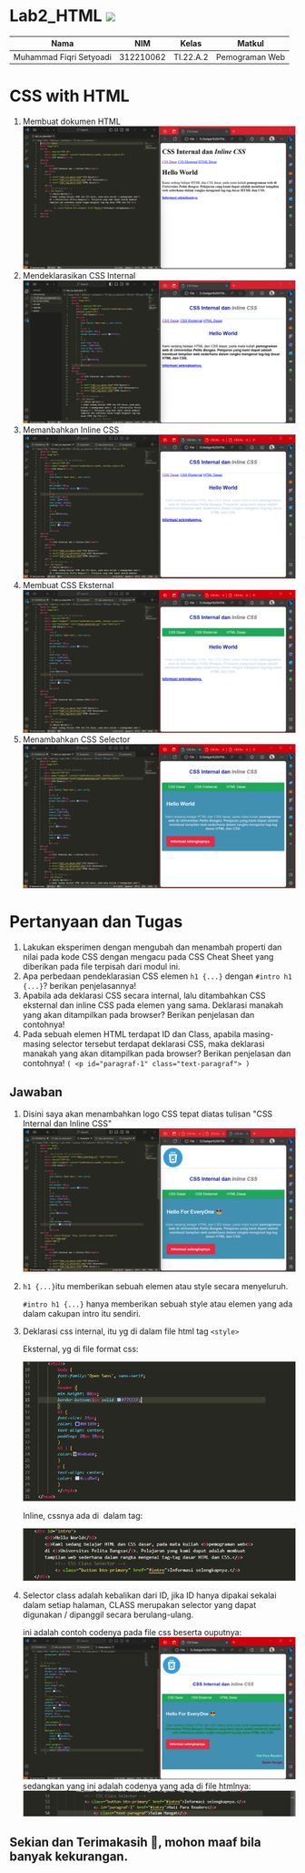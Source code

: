 # Lab2_HTML <img src=https://www.impingesolutions.com/wp-content/uploads/2022/07/html_css_logos.svg width ="130px">
|**Nama**|**NIM**|**Kelas**|**Matkul**|
|----|---|-----|------|
|Muhammad Fiqri Setyoadi|312210062|TI.22.A.2|Pemograman Web|

# CSS with HTML
1. Membuat dokumen HTML
![img](SS/SS1.png)
2. Mendeklarasikan CSS Internal
![img](SS/SS2.png)
3. Memanbahkan Inline CSS
![img](SS/SS3.png)
4. Membuat CSS Eksternal
![img](SS/SS4.png)
5. Menambahkan CSS Selector
![img](SS/SS5.png)

# Pertanyaan dan Tugas
1. Lakukan eksperimen dengan mengubah dan menambah properti dan nilai pada kode CSS dengan mengacu pada CSS Cheat Sheet yang diberikan pada file terpisah dari modul ini.
2. Apa perbedaan pendeklarasian CSS elemen ``h1 {...}`` dengan ``#intro h1 {...}``? berikan penjelasannya!
3. Apabila ada deklarasi CSS secara internal, lalu ditambahkan CSS eksternal dan inline CSS pada elemen yang sama. Deklarasi manakah yang akan ditampilkan pada browser? Berikan penjelasan dan contohnya!
4. Pada sebuah elemen HTML terdapat ID dan Class, apabila masing-masing selector tersebut
terdapat deklarasi CSS, maka deklarasi manakah yang akan ditampilkan pada browser?
Berikan penjelasan dan contohnya! ``( <p id="paragraf-1" class="text-paragraf"> )``

## Jawaban
1. Disini saya akan menambahkan logo CSS tepat diatas tulisan "CSS Internal dan Inline CSS"
![img](SS/SS6.png)
2.  ``h1 {...}``itu memberikan sebuah elemen atau style secara menyeluruh.
    
    ``#intro h1 {...}`` hanya memberikan sebuah style atau elemen yang ada dalam cakupan intro itu sendiri.
3. Deklarasi css internal, itu yg di dalam file html tag ``<style>``

    Eksternal, yg di file format css: 

    ![img](SS/SS7.png)

    Inline, cssnya ada di  dalam tag:

    ![img](SS/SS8.png)

4. Selector class adalah kebalikan dari ID, jika ID hanya dipakai sekalai dalam setiap halaman, CLASS merupakan selector yang dapat digunakan / dipanggil secara berulang-ulang.

    ini adalah contoh codenya pada file css beserta ouputnya:
    ![img](SS/SS9.png)
    sedangkan yang ini adalah codenya yang ada di file htmlnya:
    ![img](SS/SS10.png)


## Sekian dan Terimakasih 🙏, mohon maaf bila banyak kekurangan.